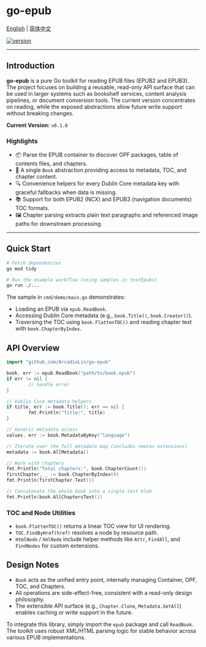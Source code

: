 # go-epub

[English](./README.md) | [简体中文](./README_zh.md)

[![version](https://img.shields.io/badge/version-0.1.0-blue.svg)](https://github.com/yourname/go-epub)

---

## Introduction
**go-epub** is a pure Go toolkit for reading EPUB files (EPUB2 and EPUB3). The project focuses on building a reusable, read-only API surface that can be used in larger systems such as bookshelf services, content analysis pipelines, or document conversion tools. The current version concentrates on reading, while the exposed abstractions allow future write support without breaking changes.

**Current Version:** `v0.1.0`

### Highlights
- 📦 Parse the EPUB container to discover OPF packages, table of contents files, and chapters.
- 🧱 A single `Book` abstraction providing access to metadata, TOC, and chapter content.
- 🔍 Convenience helpers for every Dublin Core metadata key with graceful fallbacks when data is missing.
- 📚 Support for both EPUB2 (NCX) and EPUB3 (navigation documents) TOC formats.
- 🖼️ Chapter parsing extracts plain text paragraphs and referenced image paths for downstream processing.

---

## Quick Start
```bash
# Fetch dependencies
go mod tidy

# Run the example workflow (using samples in testEpubs)
go run ./...
```

The sample in `cmd/demo/main.go` demonstrates:

- Loading an EPUB via `epub.ReadBook`.
- Accessing Dublin Core metadata (e.g., `book.Title()`, `book.Creator()`).
- Traversing the TOC using `book.FlattenTOC()` and reading chapter text with `book.ChapterByIndex`.

## API Overview

```go
import "github.com/ArcadiaLin/go-epub"

book, err := epub.ReadBook("path/to/book.epub")
if err != nil {
        // handle error
}

// Dublin Core metadata helpers
if title, err := book.Title(); err == nil {
        fmt.Println("Title:", title)
}

// Generic metadata access
values, err := book.MetadataByKey("language")

// Iterate over the full metadata map (includes <meta> extensions)
metadata := book.AllMetadata()

// Work with chapters
fmt.Println("Total chapters:", book.ChapterCount())
firstChapter, _ := book.ChapterByIndex(0)
fmt.Println(firstChapter.Text())

// Concatenate the whole book into a single text blob
fmt.Println(book.AllChaptersText())

```

### TOC and Node Utilities

- `book.FlattenTOC()` returns a linear TOC view for UI rendering.
- `TOC.FindByHref(href)` resolves a node by resource path.
- `HtmlNode` / `XmlNode` include helper methods like `Attr`, `FindAll`, and `FindNodes` for custom extensions.

## Design Notes

- `Book` acts as the unified entry point, internally managing Container, OPF, TOC, and Chapters.
- All operations are side-effect-free, consistent with a read-only design philosophy.
- The extensible API surface (e.g., `Chapter.Clone`, `Metadata.GetAll`) enables caching or write support in the future.

To integrate this library, simply import the `epub` package and call `ReadBook`. The toolkit uses robust XML/HTML parsing logic for stable behavior across various EPUB implementations.
